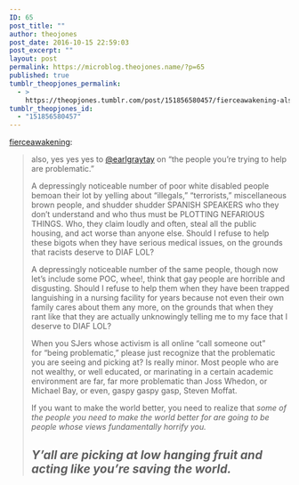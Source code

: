 ```yaml
---
ID: 65
post_title: ""
author: theojones
post_date: 2016-10-15 22:59:03
post_excerpt: ""
layout: post
permalink: https://microblog.theojones.name/?p=65
published: true
tumblr_theopjones_permalink:
  - >
    https://theopjones.tumblr.com/post/151856580457/fierceawakening-also-yes-yes-yes-to
tumblr_theopjones_id:
  - "151856580457"
---
```

<p><a class="tumblr_blog" href="http://fierceawakening.tumblr.com/post/150870513250">fierceawakening</a>:</p>
<blockquote>
<p>also, yes yes yes to <a href="https://tmblr.co/mOrfyG2E212RW8F5jOdhwaQ">@earlgraytay</a> on “the people you’re trying to help are problematic.”</p>
<p>A depressingly noticeable number of poor white disabled people bemoan their lot by yelling about “illegals,” “terrorists,” miscellaneous brown people, and shudder shudder SPANISH SPEAKERS who they don’t understand and who thus must be PLOTTING NEFARIOUS THINGS. Who, they claim loudly and often, steal all the public housing, and act worse than anyone else. Should I refuse to help these bigots when they have serious medical issues, on the grounds that racists deserve to DIAF LOL?</p>
<p>A depressingly noticeable number of the same people, though now let’s include some POC, whee!, think that gay people are horrible and disgusting. Should I refuse to help them when they have been trapped languishing in a nursing facility for years because not even their own family cares about them any more, on the grounds that when they rant like that they are actually unknowingly telling me to my face that I deserve to DIAF LOL?</p>
<p>When you SJers whose activism is all online “call someone out” for “being problematic,” please just recognize that the problematic you are seeing and picking at? Is really minor. Most people who are not wealthy, or well educated, or marinating in a certain academic environment are far, far more problematic than Joss Whedon, or Michael Bay, or even, gaspy gaspy gasp, Steven Moffat.</p>
<p>If you want to make the world better, you need to realize that <i>some of the people you need to make the world better for are going to be people whose views fundamentally horrify you.</i></p>
<h2><b><i>Y’all are picking at low hanging fruit and acting like you’re saving the world.</i></b></h2>
</blockquote>